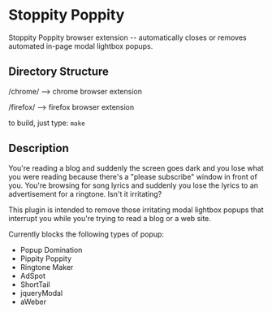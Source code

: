 Stoppity Poppity
================

Stoppity Poppity browser extension -- automatically closes or removes 
automated in-page modal lightbox popups.


Directory Structure
-------------------

/chrome/ --> chrome browser extension

/firefox/ --> firefox browser extension


to build, just type:  `make`


Description
-----------

You're reading a blog and suddenly the screen goes dark and you lose what you
were reading because there's a "please subscribe" window in front of you.
You're browsing for song lyrics and suddenly you lose the lyrics to an
advertisement for a ringtone. Isn't it irritating?

This plugin is intended to remove those irritating modal lightbox popups that
interrupt you while you're trying to read a blog or a web site.

Currently blocks the following types of popup:

- Popup Domination
- Pippity Poppity
- Ringtone Maker
- AdSpot
- ShortTail
- jqueryModal
- aWeber


